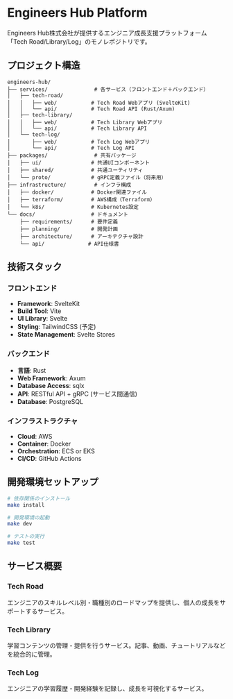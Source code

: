 # Engineers Hub Platform

Engineers Hub株式会社が提供するエンジニア成長支援プラットフォーム「Tech Road/Library/Log」のモノレポジトリです。

## プロジェクト構造

```
engineers-hub/
├── services/               # 各サービス（フロントエンド＋バックエンド）
│   ├── tech-road/
│   │   ├── web/           # Tech Road Webアプリ (SvelteKit)
│   │   └── api/           # Tech Road API (Rust/Axum)
│   ├── tech-library/
│   │   ├── web/           # Tech Library Webアプリ
│   │   └── api/           # Tech Library API
│   └── tech-log/
│       ├── web/           # Tech Log Webアプリ
│       └── api/           # Tech Log API
├── packages/               # 共有パッケージ
│   ├── ui/                # 共通UIコンポーネント
│   ├── shared/            # 共通ユーティリティ
│   └── proto/             # gRPC定義ファイル（将来用）
├── infrastructure/         # インフラ構成
│   ├── docker/            # Docker関連ファイル
│   ├── terraform/         # AWS構成（Terraform）
│   └── k8s/               # Kubernetes設定
└── docs/                  # ドキュメント
    ├── requirements/      # 要件定義
    ├── planning/          # 開発計画
    ├── architecture/      # アーキテクチャ設計
    └── api/              # API仕様書
```

## 技術スタック

### フロントエンド
- **Framework**: SvelteKit
- **Build Tool**: Vite
- **UI Library**: Svelte
- **Styling**: TailwindCSS (予定)
- **State Management**: Svelte Stores

### バックエンド
- **言語**: Rust
- **Web Framework**: Axum
- **Database Access**: sqlx
- **API**: RESTful API + gRPC (サービス間通信)
- **Database**: PostgreSQL

### インフラストラクチャ
- **Cloud**: AWS
- **Container**: Docker
- **Orchestration**: ECS or EKS
- **CI/CD**: GitHub Actions

## 開発環境セットアップ

```bash
# 依存関係のインストール
make install

# 開発環境の起動
make dev

# テストの実行
make test
```

## サービス概要

### Tech Road
エンジニアのスキルレベル別・職種別のロードマップを提供し、個人の成長をサポートするサービス。

### Tech Library
学習コンテンツの管理・提供を行うサービス。記事、動画、チュートリアルなどを統合的に管理。

### Tech Log
エンジニアの学習履歴・開発経験を記録し、成長を可視化するサービス。